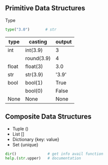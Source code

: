 ## Primitive Data Structures

Type
```python
type("3.0")       # str
```

| type  | casting    | output |
| ----- | ---------- | ------ |
| int   | int(3.9)   | 3      |
|       | round(3.9) | 4      |
| float | float(3)   | 3.0    |
| str   | str(3.9)   | '3.9'  |
| bool  | bool(1)    | True   |
|       | bool(0)    | False  |
| None  | None       | None   |

## Composite Data Structures
- Tuple ()
- List []
- Dictionary {key: value}
- Set {unique}

```python
dir()              # get info avail function
help.(str.upper)   # documentation
```

